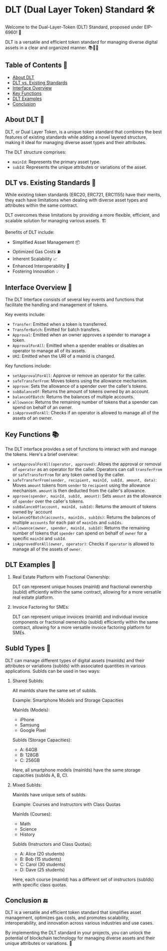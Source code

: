 # DLT (Dual Layer Token) Standard 🛠️

Welcome to the Dual-Layer-Token (DLT) Standard, proposed under EIP-6960! 🎉

DLT is a versatile and efficient token standard for managing diverse digital assets in a clear and organized manner. 📚💼🏦

## Table of Contents 📑

- [About DLT](#about-dlt)
- [DLT vs. Existing Standards](#dlt-vs-existing-standards)
- [Interface Overview](#interface-overview)
- [Key Functions](#key-functions)
- [DLT Examples](#dlt-examples)
- [Conclusion](#conclusion)

## About DLT 🚀

DLT, or Dual Layer Token, is a unique token standard that combines the best features of existing standards while adding a novel layered structure, making it ideal for managing diverse asset types and their attributes.

The DLT structure comprises:

- `mainId`: Represents the primary asset type.
- `subId`: Represents the unique attributes or variations of the asset.

## DLT vs. Existing Standards 🥊

While existing token standards (ERC20, ERC721, ERC1155) have their merits, they each have limitations when dealing with diverse asset types and attributes within the same contract.

DLT overcomes these limitations by providing a more flexible, efficient, and scalable solution for managing various assets. 🏗️

Benefits of DLT include:

- Simplified Asset Management 📦
- Optimized Gas Costs ⛽
- Inherent Scalability 📈
- Enhanced Interoperability 🧩
- Fostering Innovation 💡

## Interface Overview 📖

The DLT Interface consists of several key events and functions that facilitate the handling and management of tokens.

Key events include:

- `Transfer`: Emitted when a token is transferred.
- `TransferBatch`: Emitted for batch transfers.
- `Approval`: Emitted when an owner approves a spender to manage a token.
- `ApprovalForAll`: Emitted when a spender enables or disables an operator to manage all of its assets.
- `URI`: Emitted when the URI of a mainId is changed.

Key functions include:

- `setApprovalForAll`: Approve or remove an operator for the caller.
- `safeTransferFrom`: Moves tokens using the allowance mechanism.
- `approve`: Sets the allowance of a spender over the caller's tokens.
- `subBalanceOf`: Returns the amount of tokens owned by an account.
- `balanceOfBatch`: Returns the balances of multiple accounts.
- `allowance`: Returns the remaining number of tokens that a spender can spend on behalf of an owner.
- `isApprovedForAll`: Checks if an operator is allowed to manage all of the assets of an owner.

## Key Functions 📚

The DLT interface provides a set of functions to interact with and manage the tokens. Here's a brief overview:

- `setApprovalForAll(operator, approved)`: Allows the approval or removal of `operator` as an operator for the caller. Operators can call `transferFrom` or `safeTransferFrom` for any token owned by the caller.
- `safeTransferFrom(sender, recipient, mainId, subId, amount, data)`: Moves `amount` tokens from `sender` to `recipient` using the allowance mechanism. `amount` is then deducted from the caller's allowance.
- `approve(spender, mainId, subId, amount)`: Sets `amount` as the allowance of `spender` over the caller's tokens.
- `subBalanceOf(account, mainId, subId)`: Returns the amount of tokens owned by `account
- `balanceOfBatch(accounts, mainIds, subIds)`: Returns the balances of multiple `accounts` for each pair of `mainIds` and `subIds`.
- `allowance(owner, spender, mainId, subId)`: Returns the remaining number of tokens that `spender` can spend on behalf of `owner` for a specific `mainId` and `subId`.
- `isApprovedForAll(owner, operator)`: Checks if `operator` is allowed to manage all of the assets of `owner`.

## DLT Examples 🌟

1. Real Estate Platform with Fractional Ownership:

   DLT can represent unique houses (mainId) and fractional ownership (subId) efficiently within the same contract, allowing for a more versatile real estate platform.

2. Invoice Factoring for SMEs:

   DLT can represent unique invoices (mainId) and individual invoice components or fractional ownership (subId) efficiently within the same contract, allowing for a more versatile invoice factoring platform for SMEs.

## SubId Types 📏

DLT can manage different types of digital assets (mainIds) and their attributes or variations (subIds) with associated quantities in various applications. SubIds can be used in two ways:

1. Shared SubIds:

   All mainIds share the same set of subIds.

   Example: Smartphone Models and Storage Capacities

   MainIds (Models):

   - iPhone
   - Samsung
   - Google Pixel

   SubIds (Storage Capacities):

   - A: 64GB
   - B: 128GB
   - C: 256GB

   Here, all smartphone models (mainIds) have the same storage capacities (subIds A, B, C).

2. Mixed SubIds:

   MainIds have unique sets of subIds.

   Example: Courses and Instructors with Class Quotas

   MainIds (Courses):

   - Math
   - Science
   - History

   SubIds (Instructors and Class Quotas):

   - A: Alice (20 students)
   - B: Bob (15 students)
   - C: Carol (30 students)
   - D: Dave (25 students)

   Here, each course (mainId) has a different set of instructors (subIds) with specific class quotas.

## Conclusion 🔚

DLT is a versatile and efficient token standard that simplifies asset management, optimizes gas costs, and promotes scalability, interoperability, and innovation across various industries and use cases.

By implementing the DLT standard in your projects, you can unlock the potential of blockchain technology for managing diverse assets and their unique attributes or variations. 🚀
